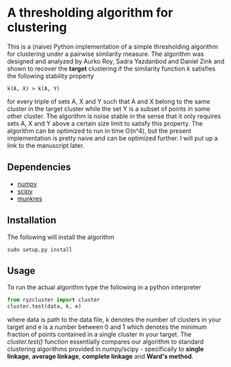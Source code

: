 # A thresholding algorithm for clustering

This is a (naive) Python implementation of a simple thresholding algorithm for clustering under a pairwise
 similarity measure. The algorithm was designed and analyzed by Aurko Roy, Sadra Yazdanbod and Daniel Zink
 and shown to recover the **target** clustering if the similarity function *k* satisfies the following stability
property

```
k(A, X) > k(A, Y) 
```

for every triple of sets A, X and Y such that A and X belong to the same cluster in the target cluster
while the set Y is a subset of points in some other cluster. The algorithm is noise stable in the sense that
it only requires sets A, X and Y above a certain size limit to satisfy this property. The algorithm can be 
optimized to run in time O(n^4), but the present implementation is pretty naive and can be optimized further. 
I will put up a link to the manuscript later.

## Dependencies
 - [numpy](http://www.numpy.org/)
 - [scipy](http://www.scipy.org/)
 - [munkres](https://pypi.python.org/pypi/munkres/)

## Installation
The following will install the algorithm

```shell
sudo setup.py install
```

## Usage
To run the actual algorithm type the following in a python interpreter

```python
from ryzcluster import cluster
cluster.test(data, k, e)
```
where data is path to the data file, k denotes the number of clusters in your target and e is a number
between 0 and 1 which denotes the minimum fraction of points contained in a single cluster in your target.
The *cluster.test()* function essentially compares our algorithm to standard clustering algorithms provided
in numpy/scipy - specifically to **single linkage**, **average linkage**, **complete linkage** and **Ward's method**.

